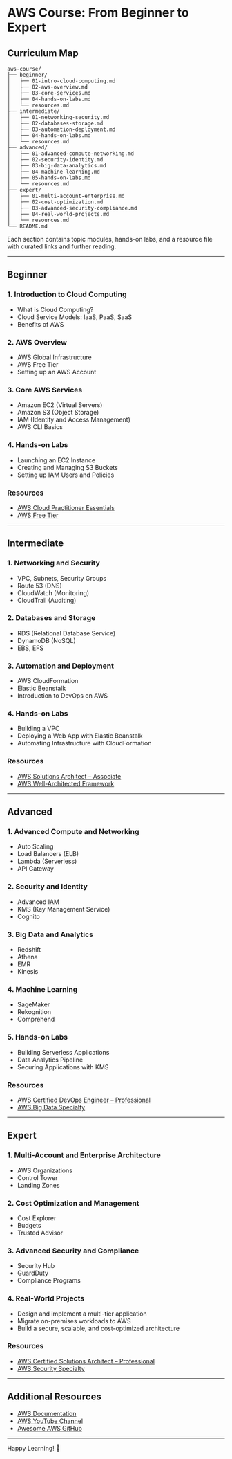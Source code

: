# AWS Course: From Beginner to Expert

## Curriculum Map

```
aws-course/
├── beginner/
│   ├── 01-intro-cloud-computing.md
│   ├── 02-aws-overview.md
│   ├── 03-core-services.md
│   ├── 04-hands-on-labs.md
│   └── resources.md
├── intermediate/
│   ├── 01-networking-security.md
│   ├── 02-databases-storage.md
│   ├── 03-automation-deployment.md
│   ├── 04-hands-on-labs.md
│   └── resources.md
├── advanced/
│   ├── 01-advanced-compute-networking.md
│   ├── 02-security-identity.md
│   ├── 03-big-data-analytics.md
│   ├── 04-machine-learning.md
│   ├── 05-hands-on-labs.md
│   └── resources.md
├── expert/
│   ├── 01-multi-account-enterprise.md
│   ├── 02-cost-optimization.md
│   ├── 03-advanced-security-compliance.md
│   ├── 04-real-world-projects.md
│   └── resources.md
└── README.md
```

Each section contains topic modules, hands-on labs, and a resource file with curated links and further reading.

---

## Beginner

### 1. Introduction to Cloud Computing
- What is Cloud Computing?
- Cloud Service Models: IaaS, PaaS, SaaS
- Benefits of AWS

### 2. AWS Overview
- AWS Global Infrastructure
- AWS Free Tier
- Setting up an AWS Account

### 3. Core AWS Services
- Amazon EC2 (Virtual Servers)
- Amazon S3 (Object Storage)
- IAM (Identity and Access Management)
- AWS CLI Basics

### 4. Hands-on Labs
- Launching an EC2 Instance
- Creating and Managing S3 Buckets
- Setting up IAM Users and Policies

### Resources
- [AWS Cloud Practitioner Essentials](https://www.aws.training/Details/Curriculum?id=20685)
- [AWS Free Tier](https://aws.amazon.com/free/)

---

## Intermediate

### 1. Networking and Security
- VPC, Subnets, Security Groups
- Route 53 (DNS)
- CloudWatch (Monitoring)
- CloudTrail (Auditing)

### 2. Databases and Storage
- RDS (Relational Database Service)
- DynamoDB (NoSQL)
- EBS, EFS

### 3. Automation and Deployment
- AWS CloudFormation
- Elastic Beanstalk
- Introduction to DevOps on AWS

### 4. Hands-on Labs
- Building a VPC
- Deploying a Web App with Elastic Beanstalk
- Automating Infrastructure with CloudFormation

### Resources
- [AWS Solutions Architect – Associate](https://aws.amazon.com/certification/certified-solutions-architect-associate/)
- [AWS Well-Architected Framework](https://aws.amazon.com/architecture/well-architected/)

---

## Advanced

### 1. Advanced Compute and Networking
- Auto Scaling
- Load Balancers (ELB)
- Lambda (Serverless)
- API Gateway

### 2. Security and Identity
- Advanced IAM
- KMS (Key Management Service)
- Cognito

### 3. Big Data and Analytics
- Redshift
- Athena
- EMR
- Kinesis

### 4. Machine Learning
- SageMaker
- Rekognition
- Comprehend

### 5. Hands-on Labs
- Building Serverless Applications
- Data Analytics Pipeline
- Securing Applications with KMS

### Resources
- [AWS Certified DevOps Engineer – Professional](https://aws.amazon.com/certification/certified-devops-engineer-professional/)
- [AWS Big Data Specialty](https://aws.amazon.com/certification/certified-big-data-specialty/)

---

## Expert

### 1. Multi-Account and Enterprise Architecture
- AWS Organizations
- Control Tower
- Landing Zones

### 2. Cost Optimization and Management
- Cost Explorer
- Budgets
- Trusted Advisor

### 3. Advanced Security and Compliance
- Security Hub
- GuardDuty
- Compliance Programs

### 4. Real-World Projects
- Design and implement a multi-tier application
- Migrate on-premises workloads to AWS
- Build a secure, scalable, and cost-optimized architecture

### Resources
- [AWS Certified Solutions Architect – Professional](https://aws.amazon.com/certification/certified-solutions-architect-professional/)
- [AWS Security Specialty](https://aws.amazon.com/certification/certified-security-specialty/)

---

## Additional Resources
- [AWS Documentation](https://docs.aws.amazon.com/)
- [AWS YouTube Channel](https://www.youtube.com/user/AmazonWebServices)
- [Awesome AWS GitHub](https://github.com/donnemartin/awesome-aws)

---

Happy Learning! 🚀